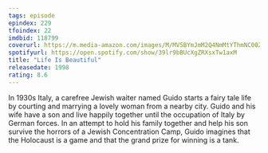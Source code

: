 ```yaml
---
tags: episode
epindex: 229
tfoindex: 22
imdbid: 118799
coverurl: https://m.media-amazon.com/images/M/MV5BYmJmM2Q4NmMtYThmNC00ZjRlLWEyZmItZTIwOTBlZDQ3NTQ1XkEyXkFqcGdeQXVyMTQxNzMzNDI@._V1_SX202_CR0,0,202,300_.jpg
spotifyurl: https://open.spotify.com/show/39lr9bBUcXgZRXsxTw1axM
title: "Life Is Beautiful"
releasedate: 1998
rating: 8.6
---
```


In 1930s Italy, a carefree Jewish waiter named Guido starts a fairy tale life by courting and marrying a lovely woman from a nearby city. Guido and his wife have a son and live happily together until the occupation of Italy by German forces. In an attempt to hold his family together and help his son survive the horrors of a Jewish Concentration Camp, Guido imagines that the Holocaust is a game and that the grand prize for winning is a tank.